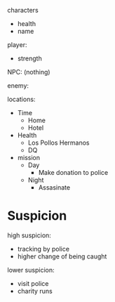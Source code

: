characters
- health
- name

player:
- strength

NPC:
(nothing)

enemy:

locations:
- Time
  - Home
  - Hotel
- Health
  - Los Pollos Hermanos
  - DQ
- mission
  - Day
    - Make donation to police
  - Night
    - Assasinate




# Suspicion
high suspicion:
- tracking by police
- higher change of being caught

lower suspicion:
- visit police
- charity runs